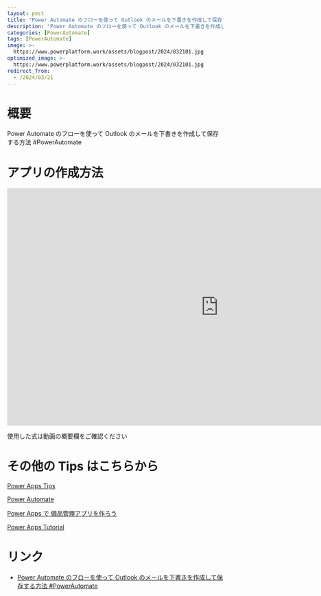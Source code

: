 ```yaml
---
layout: post
title: "Power Automate のフローを使って Outlook のメールを下書きを作成して保存する方法 #PowerAutomate"
description: "Power Automate のフローを使って Outlook のメールを下書きを作成して保存する方法 #PowerAutomateを動画で分かりやすく解説"
categories: [PowerAutomate]
tags: [PowerAutomate]
image: >-
  https://www.powerplatform.work/assets/blogpost/2024/032101.jpg
optimized_image: >-
  https://www.powerplatform.work/assets/blogpost/2024/032101.jpg
redirect_from:
  - /2024/03/21
---
```



#  概要

Power Automate のフローを使って Outlook のメールを下書きを作成して保存する方法 #PowerAutomate


# アプリの作成方法

<iframe width="983" height="553" src="https://www.youtube.com/embed/sf2mNfZhnh0" title="YouTube video player" frameborder="0" allow="accelerometer; autoplay; clipboard-write; encrypted-media; gyroscope; picture-in-picture" allowfullscreen></iframe>


使用した式は動画の概要欄をご確認ください


# その他の Tips はこちらから

[Power Apps Tips](https://www.youtube.com/watch?v=VrAQf3JQ7yM&list=PLVhFi1fb3DqakSLVMn22DDcySXh9jtzi- )


[Power Automate](https://www.youtube.com/watch?v=-YnJYT0ASEM&list=PLVhFi1fb3Dqbzic6GieqnLFgD3aTj-eHA)


[Power Apps で 備品管理アプリを作ろう](https://www.youtube.com/playlist?list=PLVhFi1fb3DqZM3HKb8Hea6XEL96990Fyn)


[Power Apps Tutorial](https://www.youtube.com/playlist?list=PLVhFi1fb3DqalxpL974VvAJvV4iWoSbe_)


# リンク


- [Power Automate のフローを使って Outlook のメールを下書きを作成して保存する方法 #PowerAutomate](https://www.youtube.com/watch?v=sf2mNfZhnh0)

